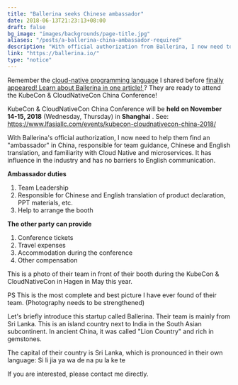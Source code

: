 ```yaml
---
title: "Ballerina seeks Chinese ambassador"
date: 2018-06-13T21:23:13+08:00
draft: false
bg_image: "images/backgrounds/page-title.jpg"
aliases: "/posts/a-ballerina-china-ambassador-required"
description: "With official authorization from Ballerina, I now need to help them find an ambassador in China."
link: "https://ballerina.io/"
type: "notice"
---
```


Remember the [cloud-native programming language](http://mp.weixin.qq.com/s?__biz=MzI1NTE2NDE2MA==&mid=2649381257&idx=1&sn=e3c3fc1ed4c9099b95fffd22ff576629&chksm=f224d3e6c5535af0db1b7f6c9fa85390b3e5d41f6b18d46ac8edce9304b3db2ae88c9de04bf6&scene=21#wechat_redirect) I shared before [finally appeared! ](http://mp.weixin.qq.com/s?__biz=MzI1NTE2NDE2MA==&mid=2649381257&idx=1&sn=e3c3fc1ed4c9099b95fffd22ff576629&chksm=f224d3e6c5535af0db1b7f6c9fa85390b3e5d41f6b18d46ac8edce9304b3db2ae88c9de04bf6&scene=21#wechat_redirect)[Learn about Ballerina in one article! ](http://mp.weixin.qq.com/s?__biz=MzI1NTE2NDE2MA==&mid=2649381257&idx=1&sn=e3c3fc1ed4c9099b95fffd22ff576629&chksm=f224d3e6c5535af0db1b7f6c9fa85390b3e5d41f6b18d46ac8edce9304b3db2ae88c9de04bf6&scene=21#wechat_redirect)? They are ready to attend the KubeCon & CloudNativeCon China Conference!

KubeCon & CloudNativeCon China Conference will be **held on November 14-15, 2018** (Wednesday, Thursday) in **Shanghai** . See: https://www.lfasiallc.com/events/kubecon-cloudnativecon-china-2018/

With Ballerina's official authorization, I now need to help them find an "ambassador" in China, responsible for team guidance, Chinese and English translation, and familiarity with Cloud Native and microservices. It has influence in the industry and has no barriers to English communication.

**Ambassador duties**

1. Team Leadership
1. Responsible for Chinese and English translation of product declaration, PPT materials, etc.
1. Help to arrange the booth

**The other party can provide**

1. Conference tickets
1. Travel expenses
1. Accommodation during the conference
1. Other compensation

This is a photo of their team in front of their booth during the KubeCon & CloudNativeCon in Hagen in May this year.

PS This is the most complete and best picture I have ever found of their team. (Photography needs to be strengthened)

Let's briefly introduce this startup called Ballerina. Their team is mainly from Sri Lanka. This is an island country next to India in the South Asian subcontinent. In ancient China, it was called "Lion Country" and rich in gemstones.

The capital of their country is Sri Lanka, which is pronounced in their own language: Si li jia ya wa de na pu la ke te

If you are interested, please contact me directly.